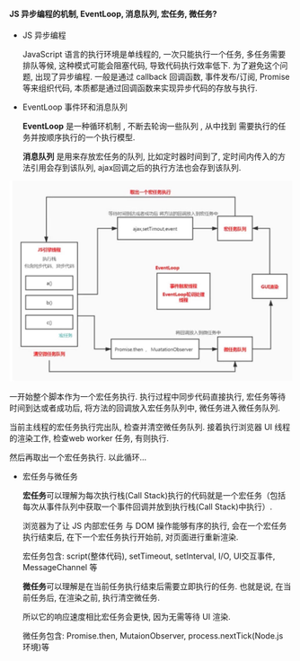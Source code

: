 #### JS 异步编程的机制, EventLoop, 消息队列, 宏任务, 微任务?

- JS 异步编程

  JavaScript 语言的执行环境是单线程的, 一次只能执行一个任务, 多任务需要排队等候, 这种模式可能会阻塞代码, 导致代码执行效率低下. 为了避免这个问题, 出现了异步编程. 一般是通过 callback 回调函数, 事件发布/订阅, Promise 等来组织代码, 本质都是通过回调函数来实现异步代码的存放与执行. 

- EventLoop 事件环和消息队列

  **EventLoop** 是一种循环机制 , 不断去轮询一些队列 , 从中找到 需要执行的任务并按顺序执行的一个执行模型. 

  **消息队列** 是用来存放宏任务的队列,  比如定时器时间到了,  定时间内传入的方法引用会存到该队列,  ajax回调之后的执行方法也会存到该队列. 

<img src="./../images/eventloop/eventLoop.jpg">

  
  一开始整个脚本作为一个宏任务执行. 执行过程中同步代码直接执行, 宏任务等待时间到达或者成功后, 将方法的回调放入宏任务队列中, 微任务进入微任务队列. 

  当前主线程的宏任务执行完出队, 检查并清空微任务队列. 接着执行浏览器 UI 线程的渲染工作, 检查web worker 任务, 有则执行. 

  然后再取出一个宏任务执行. 以此循环...

  

- 宏任务与微任务

  **宏任务**可以理解为每次执行栈(Call Stack)执行的代码就是一个宏任务（包括每次从事件队列中获取一个事件回调并放到执行栈(Call Stack)中执行）. 

  浏览器为了让 JS 内部宏任务 与 DOM 操作能够有序的执行, 会在一个宏任务执行结束后, 在下一个宏任务执行开始前, 对页面进行重新渲染. 

  宏任务包含: script(整体代码), setTimeout, setInterval, I/O, UI交互事件, MessageChannel 等

  

  **微任务**可以理解是在当前任务执行结束后需要立即执行的任务. 也就是说, 在当前任务后, 在渲染之前, 执行清空微任务. 

  所以它的响应速度相比宏任务会更快, 因为无需等待 UI 渲染. 

  微任务包含: Promise.then, MutaionObserver, process.nextTick(Node.js 环境)等
